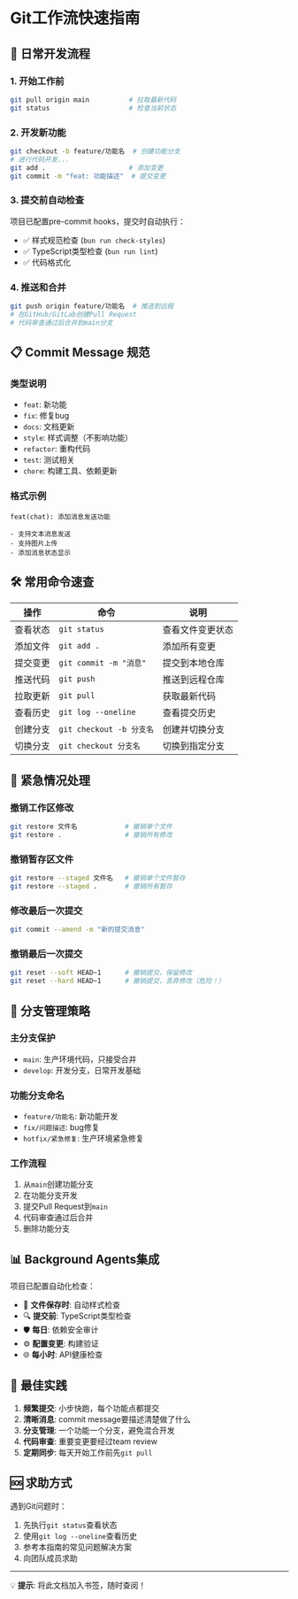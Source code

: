 # Git工作流快速指南

## 🚀 日常开发流程

### 1. 开始工作前
```bash
git pull origin main          # 拉取最新代码
git status                    # 检查当前状态
```

### 2. 开发新功能
```bash
git checkout -b feature/功能名  # 创建功能分支
# 进行代码开发...
git add .                     # 添加变更
git commit -m "feat: 功能描述"  # 提交变更
```

### 3. 提交前自动检查
项目已配置pre-commit hooks，提交时自动执行：
- ✅ 样式规范检查 (`bun run check-styles`)
- ✅ TypeScript类型检查 (`bun run lint`)
- ✅ 代码格式化

### 4. 推送和合并
```bash
git push origin feature/功能名  # 推送到远程
# 在GitHub/GitLab创建Pull Request
# 代码审查通过后合并到main分支
```

## 📋 Commit Message 规范

### 类型说明
- `feat`: 新功能
- `fix`: 修复bug
- `docs`: 文档更新
- `style`: 样式调整（不影响功能）
- `refactor`: 重构代码
- `test`: 测试相关
- `chore`: 构建工具、依赖更新

### 格式示例
```
feat(chat): 添加消息发送功能

- 支持文本消息发送
- 支持图片上传
- 添加消息状态显示
```

## 🛠️ 常用命令速查

| 操作 | 命令 | 说明 |
|-----|------|-----|
| 查看状态 | `git status` | 查看文件变更状态 |
| 添加文件 | `git add .` | 添加所有变更 |
| 提交变更 | `git commit -m "消息"` | 提交到本地仓库 |
| 推送代码 | `git push` | 推送到远程仓库 |
| 拉取更新 | `git pull` | 获取最新代码 |
| 查看历史 | `git log --oneline` | 查看提交历史 |
| 创建分支 | `git checkout -b 分支名` | 创建并切换分支 |
| 切换分支 | `git checkout 分支名` | 切换到指定分支 |

## 🚨 紧急情况处理

### 撤销工作区修改
```bash
git restore 文件名            # 撤销单个文件
git restore .                # 撤销所有修改
```

### 撤销暂存区文件
```bash
git restore --staged 文件名   # 撤销单个文件暂存
git restore --staged .       # 撤销所有暂存
```

### 修改最后一次提交
```bash
git commit --amend -m "新的提交消息"
```

### 撤销最后一次提交
```bash
git reset --soft HEAD~1      # 撤销提交，保留修改
git reset --hard HEAD~1      # 撤销提交，丢弃修改（危险！）
```

## 🔄 分支管理策略

### 主分支保护
- `main`: 生产环境代码，只接受合并
- `develop`: 开发分支，日常开发基础

### 功能分支命名
- `feature/功能名`: 新功能开发
- `fix/问题描述`: bug修复
- `hotfix/紧急修复`: 生产环境紧急修复

### 工作流程
1. 从`main`创建功能分支
2. 在功能分支开发
3. 提交Pull Request到`main`
4. 代码审查通过后合并
5. 删除功能分支

## 📊 Background Agents集成

项目已配置自动化检查：
- 🎨 **文件保存时**: 自动样式检查
- 🔍 **提交前**: TypeScript类型检查
- 🛡️ **每日**: 依赖安全审计
- ⚙️ **配置变更**: 构建验证
- 🌐 **每小时**: API健康检查

## 🎯 最佳实践

1. **频繁提交**: 小步快跑，每个功能点都提交
2. **清晰消息**: commit message要描述清楚做了什么
3. **分支管理**: 一个功能一个分支，避免混合开发
4. **代码审查**: 重要变更要经过team review
5. **定期同步**: 每天开始工作前先`git pull`

## 🆘 求助方式

遇到Git问题时：
1. 先执行`git status`查看状态
2. 使用`git log --oneline`查看历史
3. 参考本指南的常见问题解决方案
4. 向团队成员求助

---
💡 **提示**: 将此文档加入书签，随时查阅！ 